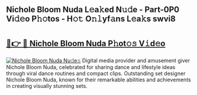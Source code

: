 ## Nichole Bloom Nuda L𝚎a𝚔ed N𝚞𝚍e - Part-0P0 Vi𝚍𝚎o P𝚑𝚘tos - H𝚘𝚝 O𝚗𝚕yf𝚊ns L𝚎a𝚔s swvi8

# <h2><a href="http://kf0hza.oniu.top/?m=Nichole+Bloom+Nuda">🔗👉 🔴 Nichole Bloom Nuda P𝚑ot𝚘𝚜 V𝚒d𝚎o</a></h2>

[![Nichole Bloom Nuda Nu𝚍e𝚜](https://i.imgur.com/0qMVB7G.gif)](http://kf0hza.oniu.top/?m=Nichole+Bloom+Nuda)
Digital media provider and amusement giver Nichole Bloom Nuda, celebrated for sharing dance and lifestyle ideas through viral dance routines and compact clips. Outstanding set designer Nichole Bloom Nuda, known for their remarkable abilities and achievements in creating visually stunning sets.  
